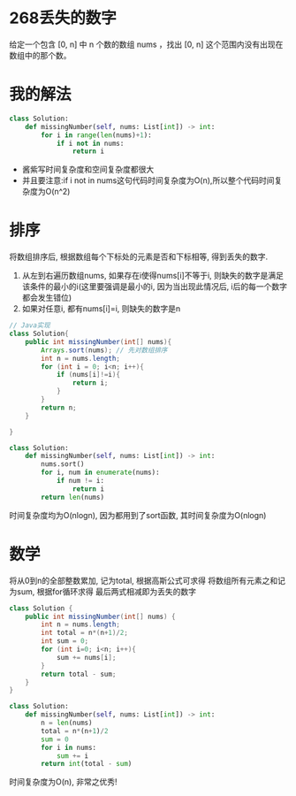 # 268丢失的数字
给定一个包含 [0, n] 中 n 个数的数组 nums ，找出 [0, n] 这个范围内没有出现在数组中的那个数。

# 我的解法
```Python
class Solution:
    def missingNumber(self, nums: List[int]) -> int:
        for i in range(len(nums)+1):
            if i not in nums:
                return i
```
* 酱紫写时间复杂度和空间复杂度都很大
* 并且要注意:if i not in nums这句代码时间复杂度为O(n),所以整个代码时间复杂度为O(n^2)

# 排序
将数组排序后, 根据数组每个下标处的元素是否和下标相等, 得到丢失的数字.
1. 从左到右遍历数组nums, 如果存在i使得nums[i]不等于i, 则缺失的数字是满足该条件的最小的i(这里要强调是最小的i, 因为当出现此情况后, i后的每一个数字都会发生错位)
2. 如果对任意i, 都有nums[i]=i, 则缺失的数字是n
```Java
// Java实现
class Solution{
    public int missingNumber(int[] nums){
        Arrays.sort(nums); // 先对数组排序
        int n = nums.length;
        for (int i = 0; i<n; i++){
            if (nums[i]!=i){
                return i;
            }
        }
        return n;
    }

}
```
```Python
class Solution:
    def missingNumber(self, nums: List[int]) -> int:
        nums.sort()
        for i, num in enumerate(nums):
            if num != i:
                return i
        return len(nums)
```
时间复杂度均为O(nlogn), 因为都用到了sort函数, 其时间复杂度为O(nlogn)

# 数学
将从0到n的全部整数累加, 记为total, 根据高斯公式可求得
将数组所有元素之和记为sum, 根据for循环求得
最后两式相减即为丢失的数字
```Java
class Solution {
    public int missingNumber(int[] nums) {
        int n = nums.length;
        int total = n*(n+1)/2;
        int sum = 0;
        for (int i=0; i<n; i++){
            sum += nums[i];
        }
        return total - sum;
    }
}
```
```Python
class Solution:
    def missingNumber(self, nums: List[int]) -> int:
        n = len(nums)
        total = n*(n+1)/2
        sum = 0 
        for i in nums:
            sum += i
        return int(total - sum)
```
时间复杂度为O(n), 非常之优秀!